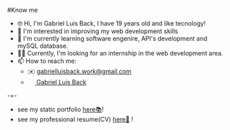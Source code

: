 #Know me
- 🤓 Hi, I'm Gabriel Luis Back, I have 19 years old and like tecnology!
- 👀 I'm interested in improving my web development skills
- 🌱 I'm currently learning software engenire, API's development and mySQL database.
- 🧑‍💻 Currently, I'm looking for an internship in the web development area.
- 📫 How to reach me:
  - ✉️ gabrielluisback.work@gmail.com
  - <img src="https://upload.wikimedia.org/wikipedia/commons/thumb/8/81/LinkedIn_icon.svg/2048px-LinkedIn_icon.svg.png" style="width:16px"><a href="https://www.linkedin.com/in/gabriel-luis-back-099819331/"> Gabriel Luis Back</a>

-=-
-  see my static portfolio <a href="https://gabiback13.github.io/Portfolio/">here📚</a>!
-  see my professional resume(CV) <a href="https://gabiback13.github.io/curriculo/">here📝</a> !
